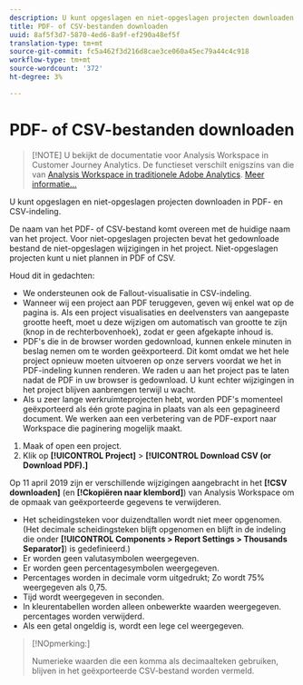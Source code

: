 ```yaml
---
description: U kunt opgeslagen en niet-opgeslagen projecten downloaden in PDF- en CSV-indeling.
title: PDF- of CSV-bestanden downloaden
uuid: 8af5f3d7-5870-4ed6-8a9f-ef290a48ef5f
translation-type: tm+mt
source-git-commit: fc5a462f3d216d8cae3ce060a45ec79a44c4c918
workflow-type: tm+mt
source-wordcount: '372'
ht-degree: 3%

---
```



# PDF- of CSV-bestanden downloaden

>[!NOTE] U bekijkt de documentatie voor Analysis Workspace in Customer Journey Analytics. De functieset verschilt enigszins van die van [Analysis Workspace in traditionele Adobe Analytics](https://docs.adobe.com/content/help/en/analytics/analyze/analysis-workspace/home.html). [Meer informatie...](/help/getting-started/cja-aa.md)

U kunt opgeslagen en niet-opgeslagen projecten downloaden in PDF- en CSV-indeling.

De naam van het PDF- of CSV-bestand komt overeen met de huidige naam van het project. Voor niet-opgeslagen projecten bevat het gedownloade bestand de niet-opgeslagen wijzigingen in het project. Niet-opgeslagen projecten kunt u niet plannen in PDF of CSV.

Houd dit in gedachten:

* We ondersteunen ook de Fallout-visualisatie in CSV-indeling.
* Wanneer wij een project aan PDF teruggeven, geven wij enkel wat op de pagina is. Als een project visualisaties en deelvensters van aangepaste grootte heeft, moet u deze wijzigen om automatisch van grootte te zijn (knop in de rechterbovenhoek), zodat er geen afgekapte inhoud is.
* PDF&#39;s die in de browser worden gedownload, kunnen enkele minuten in beslag nemen om te worden geëxporteerd. Dit komt omdat we het hele project opnieuw moeten uitvoeren op onze servers voordat we het in PDF-indeling kunnen renderen. We raden u aan het project pas te laten nadat de PDF in uw browser is gedownload. U kunt echter wijzigingen in het project blijven aanbrengen terwijl u wacht.
* Als u zeer lange werkruimteprojecten hebt, worden PDF&#39;s momenteel geëxporteerd als één grote pagina in plaats van als een gepagineerd document. We werken aan een verbetering van de PDF-export naar Workspace die paginering mogelijk maakt.

1. Maak of open een project.
1. Klik op **[!UICONTROL Project]** > **[!UICONTROL Download CSV (or Download PDF).]**

Op 11 april 2019 zijn er verschillende wijzigingen aangebracht in het **[!CSV downloaden]** (en **[!Ckopiëren naar klembord]**) van Analysis Workspace om de opmaak van geëxporteerde gegevens te verwijderen.
* Het scheidingsteken voor duizendtallen wordt niet meer opgenomen. (Het decimale scheidingsteken blijft opgenomen en blijft in de indeling die onder **[!UICONTROL Components > Report Settings > Thousands Separator]**) is gedefinieerd.)
* Er worden geen valutasymbolen weergegeven.
* Er worden geen percentagesymbolen weergegeven.
* Percentages worden in decimale vorm uitgedrukt; Zo wordt 75% weergegeven als 0,75.
* Tijd wordt weergegeven in seconden.
* In kleurentabellen worden alleen onbewerkte waarden weergegeven. percentages worden verwijderd.
* Als een getal ongeldig is, wordt een lege cel weergegeven.

>[!NOpmerking:]
>
> Numerieke waarden die een komma als decimaalteken gebruiken, blijven in het geëxporteerde CSV-bestand worden vermeld.

